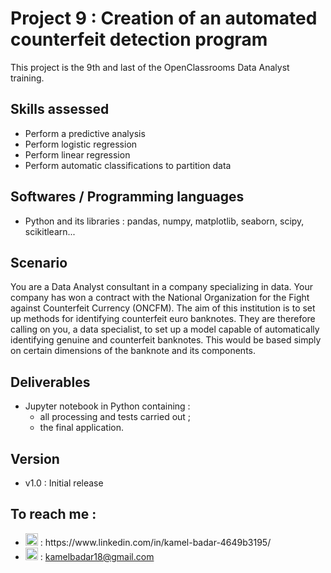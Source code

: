 # Project 9 : Creation of an automated counterfeit detection program
This project is the 9th and last of the OpenClassrooms Data Analyst training. 
 
## Skills assessed

- Perform a predictive analysis
- Perform logistic regression
- Perform linear regression
- Perform automatic classifications to partition data

## Softwares / Programming languages

- Python and its libraries : pandas, numpy, matplotlib, seaborn, scipy, scikitlearn...


## Scenario

You are a Data Analyst consultant in a company specializing in data. Your company has won a contract with the National Organization for the Fight against Counterfeit Currency (ONCFM). The aim of this institution is to set up methods for identifying counterfeit euro banknotes. They are therefore calling on you, a data specialist, to set up a model capable of automatically identifying genuine and counterfeit banknotes. This would be based simply on certain dimensions of the banknote and its components.

## Deliverables

- Jupyter notebook in Python containing : 
  - all processing and tests carried out ;
  - the final application.

## Version

- v1.0 : Initial release

## To reach me :
<ul>
  <li> <img src="https://cdn-icons-png.flaticon.com/512/174/174857.png" width="20"/> : https://www.linkedin.com/in/kamel-badar-4649b3195/</li>
  <li> <img src="https://mailmeteor.com/logos/assets/PNG/Gmail_Logo_256px.png" width="20"/> : <a href="mailto:kamelbadar18@gmail.com">kamelbadar18@gmail.com</a> </li>
</ul>
